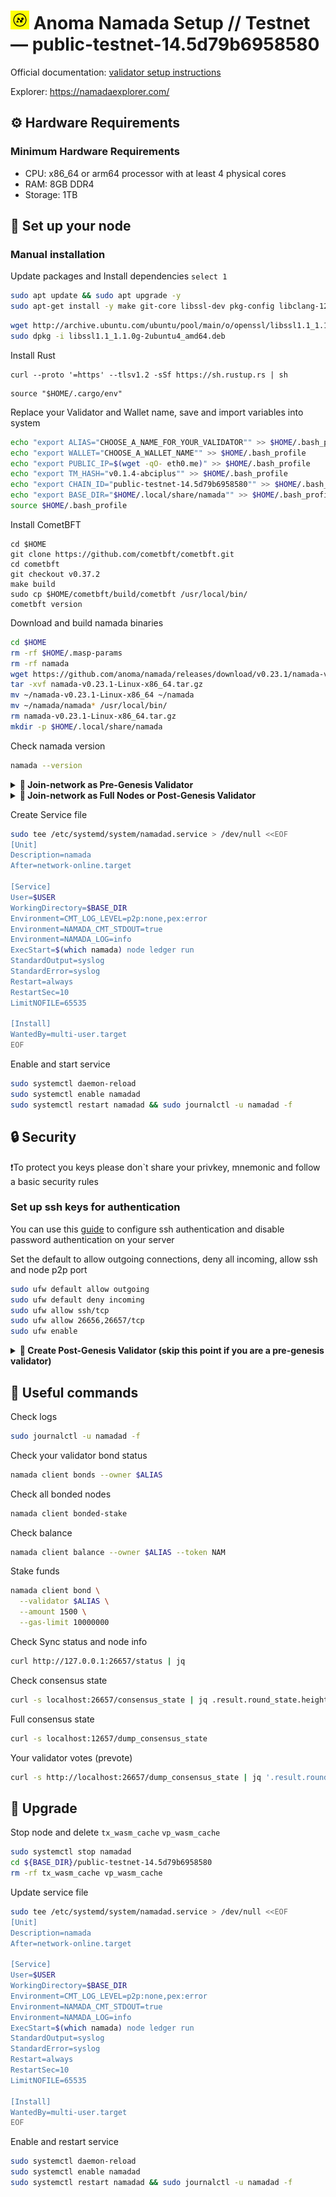 <h1 align="left"> 
<img src="https://raw.githubusercontent.com/itrocket-team/testnet_guides/main/utils/basket/namada.jpg" alt="Namada" width="30" height="30">
 Anoma Namada Setup // Testnet — public-testnet-14.5d79b6958580   
</h1>

Official documentation: [validator setup instructions](https://docs.namada.net/testnets/environment-setup.html)

Explorer: https://namadaexplorer.com/

## ⚙️ Hardware Requirements
### Minimum Hardware Requirements 
 - CPU: x86_64 or arm64 processor with at least 4 physical cores
 - RAM: 8GB DDR4
 - Storage: 1TB

## 🔧 Set up your node
### Manual installation

Update packages and Install dependencies `select 1`

~~~bash
sudo apt update && sudo apt upgrade -y
sudo apt-get install -y make git-core libssl-dev pkg-config libclang-12-dev build-essential protobuf-compiler
~~~
~~~bash
wget http://archive.ubuntu.com/ubuntu/pool/main/o/openssl/libssl1.1_1.1.0g-2ubuntu4_amd64.deb
sudo dpkg -i libssl1.1_1.1.0g-2ubuntu4_amd64.deb
~~~

Install Rust
~~~
curl --proto '=https' --tlsv1.2 -sSf https://sh.rustup.rs | sh
~~~
~~~
source "$HOME/.cargo/env"
~~~

Replace your Validator and Wallet name, save and import variables into system

~~~bash
echo "export ALIAS="CHOOSE_A_NAME_FOR_YOUR_VALIDATOR"" >> $HOME/.bash_profile
echo "export WALLET="CHOOSE_A_WALLET_NAME"" >> $HOME/.bash_profile
echo "export PUBLIC_IP=$(wget -qO- eth0.me)" >> $HOME/.bash_profile
echo "export TM_HASH="v0.1.4-abciplus"" >> $HOME/.bash_profile
echo "export CHAIN_ID="public-testnet-14.5d79b6958580"" >> $HOME/.bash_profile
echo "export BASE_DIR="$HOME/.local/share/namada"" >> $HOME/.bash_profile
source $HOME/.bash_profile
~~~

Install CometBFT

~~~
cd $HOME
git clone https://github.com/cometbft/cometbft.git
cd cometbft
git checkout v0.37.2
make build
sudo cp $HOME/cometbft/build/cometbft /usr/local/bin/
cometbft version
~~~

Download and build namada binaries

~~~bash
cd $HOME
rm -rf $HOME/.masp-params
rm -rf namada
wget https://github.com/anoma/namada/releases/download/v0.23.1/namada-v0.23.1-Linux-x86_64.tar.gz
tar -xvf namada-v0.23.1-Linux-x86_64.tar.gz
mv ~/namada-v0.23.1-Linux-x86_64 ~/namada
mv ~/namada/namada* /usr/local/bin/
rm namada-v0.23.1-Linux-x86_64.tar.gz
mkdir -p $HOME/.local/share/namada
~~~

Check namada version

~~~bash
namada --version
~~~


<details>
  <summary><strong>🔗 Join-network as Pre-Genesis Validator</strong></summary>
  <br>
  
  📁 *Move your pre-genesis folder to `$BASE_DIR` and join the network:*

  ~~~bash
cd $HOME
cp -r ~/.namada/pre-genesis $BASE_DIR/
namada client utils join-network --chain-id $CHAIN_ID --genesis-validator $ALIAS
~~~

</details>

<details>
  <summary><strong>🔗 Join-network as Full Nodes or Post-Genesis Validator</strong></summary>

~~~bash
namada client utils join-network --chain-id $CHAIN_ID
~~~

</details>

Create Service file

~~~bash
sudo tee /etc/systemd/system/namadad.service > /dev/null <<EOF
[Unit]
Description=namada
After=network-online.target

[Service]
User=$USER
WorkingDirectory=$BASE_DIR
Environment=CMT_LOG_LEVEL=p2p:none,pex:error
Environment=NAMADA_CMT_STDOUT=true
Environment=NAMADA_LOG=info
ExecStart=$(which namada) node ledger run
StandardOutput=syslog
StandardError=syslog
Restart=always
RestartSec=10
LimitNOFILE=65535

[Install]
WantedBy=multi-user.target
EOF
~~~

Enable and start service

~~~bash
sudo systemctl daemon-reload
sudo systemctl enable namadad
sudo systemctl restart namadad && sudo journalctl -u namadad -f
~~~

## 🔒 Security

❗To protect you keys please don`t share your privkey, mnemonic and follow a basic security rules


### Set up ssh keys for authentication
You can use this [guide](https://www.digitalocean.com/community/tutorials/how-to-set-up-ssh-keys-on-ubuntu-20-04) to configure ssh authentication and disable password authentication on your server

Set the default to allow outgoing connections, deny all incoming, allow ssh and node p2p port

~~~bash
sudo ufw default allow outgoing 
sudo ufw default deny incoming 
sudo ufw allow ssh/tcp 
sudo ufw allow 26656,26657/tcp
sudo ufw enable
~~~

</details>

<details>
  <summary><strong>🔗 Create Post-Genesis Validator (skip this point if you are a pre-genesis validator)</strong></summary>

Create wallet

~~~bash
namada wallet address gen --alias $WALLET
~~~

>Fund your wallet from [faucet](https://faucet.heliax.click/)

Create validator

>before creating a validator, you need to check the balance and make sure that the node is synched

Check Sync status, once your node is fully synced, the output from above will say `false`

~~~bash
curl http://127.0.0.1:26657/status | jq .result.sync_info.catching_up
~~~

Check your balance

~~~bash
namada client balance --owner $ALIAS --token NAM
~~~

Init validator

~~~bash
namada client init-validator \
  --alias $ALIAS \
  --source $WALLET \
  --commission-rate 0.1 \
  --max-commission-rate-change 0.01
~~~
  
Stake your funds

~~~bash
namada client bond \
  --validator $ALIAS \
  --amount 1500 \
  --gas-limit 10000000
  ~~~
  
Waiting more than 2 epoch and check your status

~~~bash
namada client bonds --owner $ALIAS
~~~

</details>

## 📝 Useful commands

Check logs

~~~bash
sudo journalctl -u namadad -f
~~~

Check your validator bond status
~~~bash
namada client bonds --owner $ALIAS
~~~

Check all bonded nodes
~~~bash
namada client bonded-stake
~~~

Check balance

~~~bash
namada client balance --owner $ALIAS --token NAM
~~~

Stake funds

~~~bash
namada client bond \
  --validator $ALIAS \
  --amount 1500 \
  --gas-limit 10000000
~~~

Check Sync status and node info

~~~bash
curl http://127.0.0.1:26657/status | jq
~~~

Check consensus state

~~~bash
curl -s localhost:26657/consensus_state | jq .result.round_state.height_vote_set[0].prevotes_bit_array
~~~

Full consensus state

~~~bash
curl -s localhost:12657/dump_consensus_state
~~~

Your validator votes (prevote)

~~~bash
curl -s http://localhost:26657/dump_consensus_state | jq '.result.round_state.votes[0].prevotes' | grep $(curl -s http://localhost:26657/status | jq -r '.result.validator_info.address[:12]')
~~~

## 🔄 Upgrade

Stop node and delete `tx_wasm_cache` `vp_wasm_cache`
~~~bash
sudo systemctl stop namadad
cd ${BASE_DIR}/public-testnet-14.5d79b6958580
rm -rf tx_wasm_cache vp_wasm_cache
~~~

Update service file

~~~bash
sudo tee /etc/systemd/system/namadad.service > /dev/null <<EOF
[Unit]
Description=namada
After=network-online.target

[Service]
User=$USER
WorkingDirectory=$BASE_DIR
Environment=CMT_LOG_LEVEL=p2p:none,pex:error
Environment=NAMADA_CMT_STDOUT=true
Environment=NAMADA_LOG=info
ExecStart=$(which namada) node ledger run
StandardOutput=syslog
StandardError=syslog
Restart=always
RestartSec=10
LimitNOFILE=65535

[Install]
WantedBy=multi-user.target
EOF
~~~

Enable and restart service

~~~bash
sudo systemctl daemon-reload
sudo systemctl enable namadad
sudo systemctl restart namadad && sudo journalctl -u namadad -f
~~~


